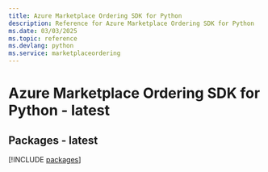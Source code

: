 ```yaml
---
title: Azure Marketplace Ordering SDK for Python
description: Reference for Azure Marketplace Ordering SDK for Python
ms.date: 03/03/2025
ms.topic: reference
ms.devlang: python
ms.service: marketplaceordering
---
```

# Azure Marketplace Ordering SDK for Python - latest
## Packages - latest
[!INCLUDE [packages](marketplace-ordering-index.md)]